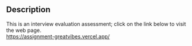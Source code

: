 ## Description
This is an interview evaluation assessment; click on the link below to visit the web page. <br />
<https://assignment-greatvibes.vercel.app/>
